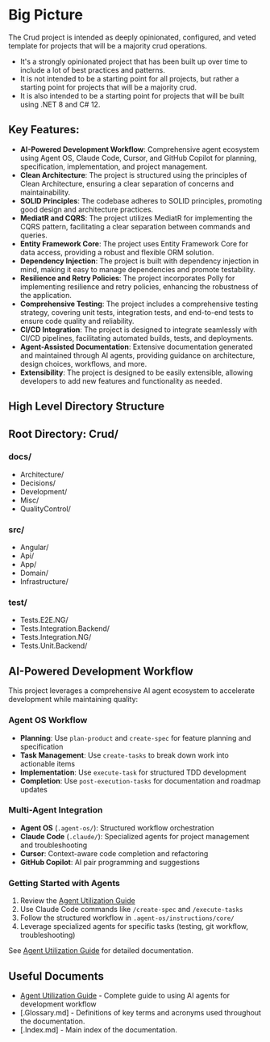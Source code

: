 # Big Picture
The Crud project is intended as deeply opinionated, configured, and veted template for projects that will be a majority crud operations.  

- It's a strongly opinionated project that has been built up over time to include a lot of best practices and patterns.  
- It is not intended to be a starting point for all projects, but rather a starting point for projects that will be a majority crud.  
- It is also intended to be a starting point for projects that will be built using .NET 8 and C# 12.

## Key Features:
- **AI-Powered Development Workflow**: Comprehensive agent ecosystem using Agent OS, Claude Code, Cursor, and GitHub Copilot for planning, specification, implementation, and project management.
- **Clean Architecture**: The project is structured using the principles of Clean Architecture, ensuring a clear separation of concerns and maintainability.
- **SOLID Principles**: The codebase adheres to SOLID principles, promoting good design and architecture practices.
- **MediatR and CQRS**: The project utilizes MediatR for implementing the CQRS pattern, facilitating a clear separation between commands and queries.
- **Entity Framework Core**: The project uses Entity Framework Core for data access, providing a robust and flexible ORM solution.
- **Dependency Injection**: The project is built with dependency injection in mind, making it easy to manage dependencies and promote testability.
- **Resilience and Retry Policies**: The project incorporates Polly for implementing resilience and retry policies, enhancing the robustness of the application.
- **Comprehensive Testing**: The project includes a comprehensive testing strategy, covering unit tests, integration tests, and end-to-end tests to ensure code quality and reliability.
- **CI/CD Integration**: The project is designed to integrate seamlessly with CI/CD pipelines, facilitating automated builds, tests, and deployments.
- **Agent-Assisted Documentation**: Extensive documentation generated and maintained through AI agents, providing guidance on architecture, design choices, workflows, and more.
- **Extensibility**: The project is designed to be easily extensible, allowing developers to add new features and functionality as needed.

## High Level Directory Structure
## Root Directory: Crud/

### docs/
- Architecture/
- Decisions/
- Development/
- Misc/
- QualityControl/

### src/
- Angular/
- Api/
- App/
- Domain/
- Infrastructure/

### test/
- Tests.E2E.NG/
- Tests.Integration.Backend/
- Tests.Integration.NG/
- Tests.Unit.Backend/

## AI-Powered Development Workflow

This project leverages a comprehensive AI agent ecosystem to accelerate development while maintaining quality:

### **Agent OS Workflow**
- **Planning**: Use `plan-product` and `create-spec` for feature planning and specification
- **Task Management**: Use `create-tasks` to break down work into actionable items
- **Implementation**: Use `execute-task` for structured TDD development
- **Completion**: Use `post-execution-tasks` for documentation and roadmap updates

### **Multi-Agent Integration**
- **Agent OS** (`.agent-os/`): Structured workflow orchestration
- **Claude Code** (`.claude/`): Specialized agents for project management and troubleshooting
- **Cursor**: Context-aware code completion and refactoring
- **GitHub Copilot**: AI pair programming and suggestions

### **Getting Started with Agents**
1. Review the [Agent Utilization Guide](docs/Development/Agent-Utilization-Guide.md)
2. Use Claude Code commands like `/create-spec` and `/execute-tasks`
3. Follow the structured workflow in `.agent-os/instructions/core/`
4. Leverage specialized agents for specific tasks (testing, git workflow, troubleshooting)

See [Agent Utilization Guide](docs/Development/Agent-Utilization-Guide.md) for detailed documentation.

## Useful Documents

- [Agent Utilization Guide](docs/Development/Agent-Utilization-Guide.md) - Complete guide to using AI agents for development workflow
- [.Glossary.md] - Definitions of key terms and acronyms used throughout the documentation.
- [.Index.md] - Main index of the documentation.
